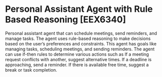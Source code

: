 # Personal Assistant Agent with Rule Based Reasoning [EEX6340]
Personal assistant agent that can schedule meetings, send reminders, and manage tasks. The agent uses rule-based reasoning to make decisions based on the user’s preferences and constraints.
This agent has goals like managing tasks, scheduling meetings, and sending reminders. The agent can use if-then rules to determine various actions such as If a meeting request conflicts with another, suggest alternative times. If a deadline is approaching, send a reminder. If there is available free time, suggest a break or task completion.
